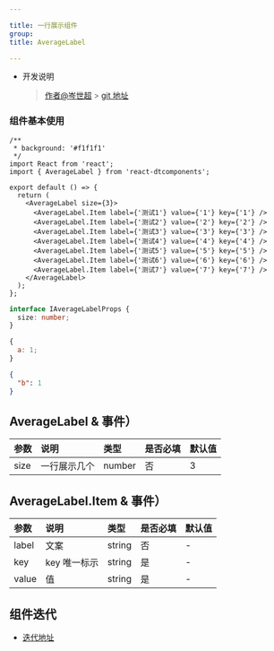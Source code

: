 ```yaml
---

title: 一行展示组件
group:
title: AverageLabel

---
```


- 开发说明
  > [作者@岑世超](xxx) > [git 地址](https://yuyan.antfin-inc.com/admarker/alipay-xlight-dmp-component/sprints)

### 组件基本使用

```tsx
/**
 * background: '#f1f1f1'
 */
import React from 'react';
import { AverageLabel } from 'react-dtcomponents';

export default () => {
  return (
    <AverageLabel size={3}>
      <AverageLabel.Item label={'测试1'} value={'1'} key={'1'} />
      <AverageLabel.Item label={'测试2'} value={'2'} key={'2'} />
      <AverageLabel.Item label={'测试3'} value={'3'} key={'3'} />
      <AverageLabel.Item label={'测试4'} value={'4'} key={'4'} />
      <AverageLabel.Item label={'测试5'} value={'5'} key={'5'} />
      <AverageLabel.Item label={'测试6'} value={'6'} key={'6'} />
      <AverageLabel.Item label={'测试7'} value={'7'} key={'7'} />
    </AverageLabel>
  );
};
```

```ts
interface IAverageLabelProps {
  size: number;
}
```

```js
{
  a: 1;
}
```

```json
{
  "b": 1
}
```

## AverageLabel & 事件）

| 参数 | 说明         | 类型   | 是否必填 | 默认值 |
| :--- | :----------- | :----- | :------- | :----- |
| size | 一行展示几个 | number | 否       | 3      |

## AverageLabel.Item & 事件）

| 参数  | 说明         | 类型   | 是否必填 | 默认值 |
| :---- | :----------- | :----- | :------- | :----- |
| label | 文案         | string | 否       | -      |
| key   | key 唯一标示 | string | 是       | -      |
| value | 值           | string | 是       | -      |

## 组件迭代

- [迭代地址](xxxx)
